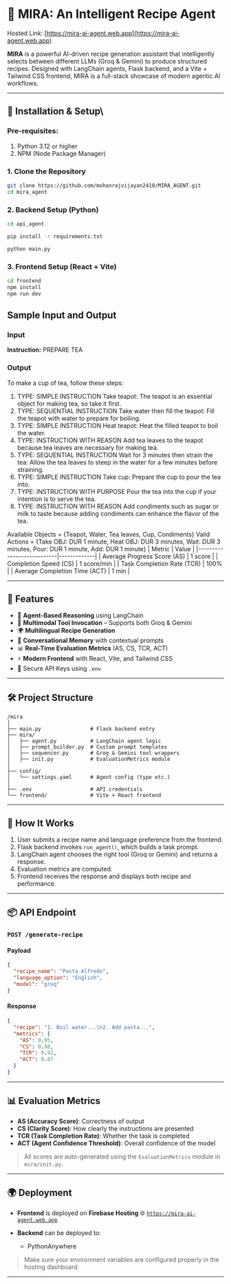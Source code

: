 # 🍳 MIRA: An Intelligent Recipe Agent

Hosted Link: [https://mira-ai-agent.web.app](https://mira-ai-agent.web.app)

**MIRA** is a powerful AI-driven recipe generation assistant that intelligently selects between different LLMs (Groq & Gemini) to produce structured recipes. Designed with LangChain agents, Flask backend, and a Vite + Tailwind CSS frontend, MIRA is a full-stack showcase of modern agentic AI workflows.

---

## 🔧 Installation & Setup\

### Pre-requisites: 
1. Python 3.12 or higher
2. NPM (Node Package Manager)

### 1. Clone the Repository

```bash
git clone https://github.com/mohanrajvijayan2410/MIRA_AGENT.git
cd mira_agent
```

### 2. Backend Setup (Python)

```bash
cd api_agent
```
```bash
pip install -r requirements.txt
```
```bash
python main.py
```


### 3. Frontend Setup (React + Vite)

```bash
cd frontend
npm install
npm run dev 
```

## Sample Input and Output

### Input
**Instruction:** PREPARE TEA  

### Output
To make a cup of tea, follow these steps:

1. TYPE: SIMPLE INSTRUCTION
Take teapot: The teapot is an essential object for making tea, so take it first.
2. TYPE: SEQUENTIAL INSTRUCTION
Take water then fill the teapot: Fill the teapot with water to prepare for boiling.
3. TYPE: SIMPLE INSTRUCTION
Heat teapot: Heat the filled teapot to boil the water.
4. TYPE: INSTRUCTION WITH REASON
Add tea leaves to the teapot because tea leaves are necessary for making tea.
5. TYPE: SEQUENTIAL INSTRUCTION
Wait for 3 minutes then strain the tea: Allow the tea leaves to steep in the water for a few minutes before straining.
6. TYPE: SIMPLE INSTRUCTION
Take cup: Prepare the cup to pour the tea into.
7. TYPE: INSTRUCTION WITH PURPOSE
Pour the tea into the cup if your intention is to serve the tea.
8. TYPE: INSTRUCTION WITH REASON
Add condiments such as sugar or milk to taste because adding condiments can enhance the flavor of the tea.

Available Objects = {Teapot, Water, Tea leaves, Cup, Condiments}
Valid Actions = {Take OBJ: DUR 1 minute, Heat OBJ: DUR 3 minutes, Wait: DUR 3 minutes, Pour: DUR 1 minute, Add: DUR 1 minute}
| Metric                    | Value       |
|---------------------------|-------------|
| Average Progress Score (AS) | 1 score     |
| Completion Speed (CS)       | 1 score/min |
| Task Completion Rate (TCR)  | 100%        |
| Average Completion Time (ACT) | 1 min     |


---

## 🚀 Features

* 🤖 **Agent-Based Reasoning** using LangChain
* 🔁 **Multimodal Tool Invocation** – Supports both Groq & Gemini
* 🌍 **Multilingual Recipe Generation**
* 🧠 **Conversational Memory** with contextual prompts
* 📊 **Real-Time Evaluation Metrics** (AS, CS, TCR, ACT)
* ⚡ **Modern Frontend** with React, Vite, and Tailwind CSS
* 🔐 Secure API Keys using `.env`

---

## 🛠️ Project Structure

```
/mira
│
├── main.py                # Flask backend entry
├── mira/
│   ├── agent.py           # LangChain agent logic
│   ├── prompt_builder.py  # Custom prompt templates
│   ├── sequencer.py       # Groq & Gemini tool wrappers
│   ├── init.py            # EvaluationMetrics module
│
├── config/
│   └── settings.yaml      # Agent config (type etc.)
│
├── .env                   # API credentials
└── frontend/              # Vite + React frontend
```



---

## 🧠 How It Works

1. User submits a recipe name and language preference from the frontend.
2. Flask backend invokes `run_agent()`, which builds a task prompt.
3. LangChain agent chooses the right tool (Groq or Gemini) and returns a response.
4. Evaluation metrics are computed.
5. Frontend receives the response and displays both recipe and performance.

---

## 📦 API Endpoint

### `POST /generate-recipe`

#### Payload

```json
{
  "recipe_name": "Pasta Alfredo",
  "language_option": "English",
  "model": "groq"
}
```

#### Response

```json
{
  "recipe": "1. Boil water...\n2. Add pasta...",
  "metrics": {
    "AS": 0.95,
    "CS": 0.98,
    "TCR": 0.92,
    "ACT": 0.87
  }
}
```

---

## 📊 Evaluation Metrics

* **AS (Accuracy Score)**: Correctness of output
* **CS (Clarity Score)**: How clearly the instructions are presented
* **TCR (Task Completion Rate)**: Whether the task is completed
* **ACT (Agent Confidence Threshold)**: Overall confidence of the model

> All scores are auto-generated using the `EvaluationMetrics` module in `mira/init.py`.

---

## 🌍 Deployment

* **Frontend** is deployed on **Firebase Hosting**
  🌐 [`https://mira-ai-agent.web.app`](https://mira-ai-agent.web.app)

* **Backend** can be deployed to:
  * PythonAnywhere
    
> Make sure your environment variables are configured properly in the hosting dashboard.

---
